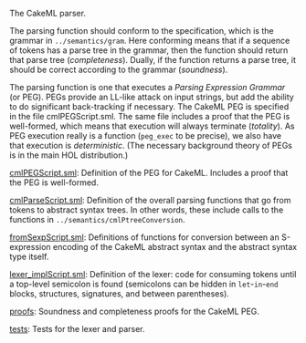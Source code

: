 The CakeML parser.

The parsing function should conform to the specification, which is the grammar
in `../semantics/gram`. Here conforming means that if a sequence of tokens has
a parse tree in the grammar, then the function should return that parse tree
(*completeness*). Dually, if the function returns a parse tree, it should be
correct according to the grammar (*soundness*).

The parsing function is one that executes a *Parsing Expression Grammar* (or
PEG). PEGs provide an LL-like attack on input strings, but add the ability to
do significant back-tracking if necessary. The CakeML PEG is specified in the
file cmlPEGScript.sml. The same file includes a proof that the PEG is
well-formed, which means that execution will always terminate (*totality*). As
PEG execution really is a function (`peg_exec` to be precise), we also have
that execution is *deterministic*. (The necessary background theory of PEGs
is in the main HOL distribution.)

[cmlPEGScript.sml](cmlPEGScript.sml):
Definition of the PEG for CakeML.
Includes a proof that the PEG is well-formed.

[cmlParseScript.sml](cmlParseScript.sml):
Definition of the overall parsing functions that go from tokens to abstract
syntax trees. In other words, these include calls to the functions in
`../semantics/cmlPtreeConversion`.

[fromSexpScript.sml](fromSexpScript.sml):
Definitions of functions for conversion between an S-expression encoding of
the CakeML abstract syntax and the abstract syntax type itself.

[lexer_implScript.sml](lexer_implScript.sml):
Definition of the lexer: code for consuming tokens until a top-level
semicolon is found (semicolons can be hidden in `let`-`in`-`end` blocks,
structures, signatures, and between parentheses).

[proofs](proofs):
Soundness and completeness proofs for the CakeML PEG.

[tests](tests):
Tests for the lexer and parser.
